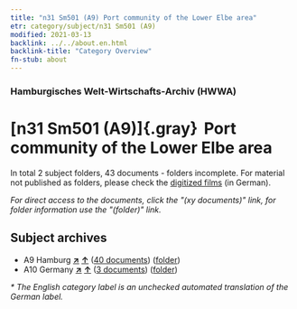 ```yaml
---
title: "n31 Sm501 (A9) Port community of the Lower Elbe area"
etr: category/subject/n31 Sm501 (A9)
modified: 2021-03-13
backlink: ../../about.en.html
backlink-title: "Category Overview"
fn-stub: about
---
```


### Hamburgisches Welt-Wirtschafts-Archiv (HWWA)
# [n31 Sm501 (A9)]{.gray}&#8201; Port community of the Lower Elbe area&#160; 





In total 2 subject folders, 43 documents - folders incomplete.
For material not published as folders, please check the [digitized films](/film/h1_sh) (in German).

_For direct access to the documents, click the "(xy documents)" link, for folder information use the "(folder)" link._

## Subject archives


- A9 Hamburg [**&nearr;**](../../../geo/i/140905/about.en.html "Hamburg (all folders)") [**&uarr;**](../../../geo/about.en.html#A9 "Country category system") (<a href="https://pm20.zbw.eu/dfgview/sh/140905,145564" title="about: Hamburg : Port community of the Lower Elbe area" target="_blank">40 documents</a>) ([folder](http://purl.org/pressemappe20/folder/sh/140905,145564))
- A10 Germany [**&nearr;**](../../../geo/i/126128/about.en.html "Germany (all folders)") [**&uarr;**](../../../geo/about.en.html#A10 "Country category system") (<a href="https://pm20.zbw.eu/dfgview/sh/126128,145564" title="about: Germany : Port community of the Lower Elbe area" target="_blank">3 documents</a>) ([folder](http://purl.org/pressemappe20/folder/sh/126128,145564))


_* The English category label is an unchecked automated translation of the German label._

